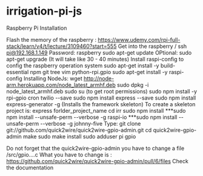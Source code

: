 # irrigation-pi-js

Raspberry Pi Installation

Flash the memory of the raspberry : https://www.udemy.com/rpi-full-stack/learn/v4/t/lecture/3109460?start=555
Get into the raspberry / ssh pi@192.168.1.149
Password: raspberry
sudo apt-get update
OPtional: sudo apt-get upgrade (It will take like 30 - 40 minutes)
Install raspi-config to config the raspberry operation system
sudo apt-get install -y build-essential npm git tree vim python-rpi.gpio
sudo apt-get install -y raspi-config
Installing NodeJs:  wget http://node-arm.herokuapp.com/node_latest_armhf.deb
sudo dpkg -i node_latest_armhf.deb 
sudo su (to get root permissions)
sudo npm install -y rpi-gpio cron twilio --save
sudo npm install express --save
sudo npm install express-generator -g    (Installs the framework skeleton)
To create a skeleton project is: express forlder_project_name
cd irr
sudo npm install
***sudo npm install --unsafe-perm --verbose -g raspi-io
***sudo npm install --unsafe-perm --verbose -g johnny-five
Type: git clone git://github.com/quick2wire/quick2wire-gpio-admin.git
cd quick2wire-gpio-admin
make
sudo make install
sudo adduser pi gpio


Do not forget that the quick2wire-gpio-admin you have to change a file /src/gpio….c
What you have to change is : https://github.com/quick2wire/quick2wire-gpio-admin/pull/6/files
Check the documentation